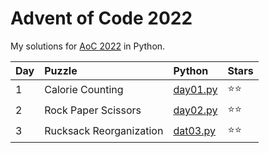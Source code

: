 # Advent of Code 2022

My solutions for [AoC 2022](https://adventofcode.com/2022/) in Python.

| Day  | Puzzle                  | Python                     | Stars |
| :--- | :---------------------- | :------------------------- | :---- |
| 1    | Calorie Counting        | [day01.py](day01/day01.py) | ⭐⭐    |
| 2    | Rock Paper Scissors     | [day02.py](day02/day02.py) | ⭐⭐    |
| 3    | Rucksack Reorganization | [dat03.py](day03/day03.py) | ⭐⭐    |